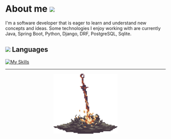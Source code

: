 <!--About-->
<h1 align="Left">About me <img height="40" src="https://emoji.gg/assets/emoji/7333-parrotdance.gif"></h1>

I'm a software developer that is eager to learn and understand new concepts and ideas. Some technologies I enjoy working with are currently Java, Spring Boot, Python, Django, DRF, PostgreSQL, Sqlite.

## <img src="https://media2.giphy.com/media/QssGEmpkyEOhBCb7e1/giphy.gif?cid=ecf05e47a0n3gi1bfqntqmob8g9aid1oyj2wr3ds3mg700bl&rid=giphy.gif" width="25"> Languages

[![My Skills](https://skillicons.dev/icons?i=python,java,go,dart,ruby,js,ts)](https://skillicons.dev)


<!-- <img src="/img/computer-illustration.png" min-width="400px" max-width="350px" width="350px" align="right" alt="Computador"> -->

<hr>

<div align="center">
  <img src="https://raw.githubusercontent.com/TanZng/TanZng/master/assets/bonefire.gif" width="200"/>
</div>
